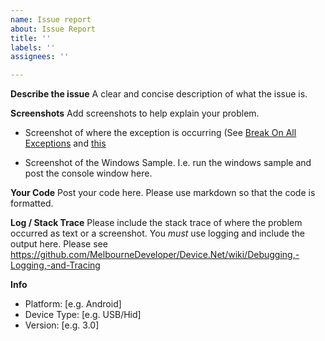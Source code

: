 ```yaml
---
name: Issue report
about: Issue Report
title: ''
labels: ''
assignees: ''

---
```


**Describe the issue**
A clear and concise description of what the issue is.

**Screenshots**
Add screenshots to help explain your problem. 

- Screenshot of where the exception is occurring (See [Break On All Exceptions](https://christianfindlay.com/2019/07/14/visual-studio-break-on-all-exceptions/) and [this](https://github.com/MelbourneDeveloper/Device.Net/wiki/Debugging,-Logging,-and-Tracing)

- Screenshot of the Windows Sample. I.e. run the windows sample and post the console window here.

**Your Code**
Post your code here. Please use markdown so that the code is formatted.

**Log / Stack Trace**
Please include the stack trace of where the problem occurred as text or a screenshot. You *must* use logging and include the output here. Please see https://github.com/MelbourneDeveloper/Device.Net/wiki/Debugging,-Logging,-and-Tracing

**Info**
 - Platform: [e.g. Android]
 - Device Type: [e.g. USB/Hid]
 - Version: [e.g. 3.0]
